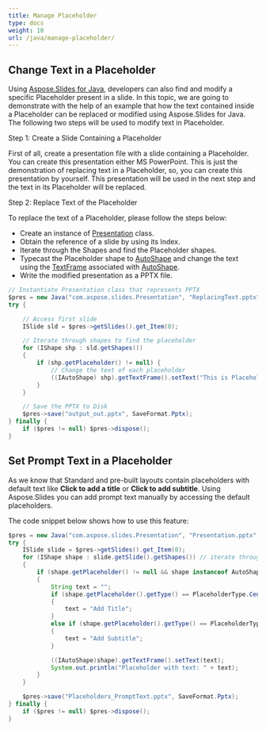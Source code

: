 ```yaml
---
title: Manage Placeholder
type: docs
weight: 10
url: /java/manage-placeholder/
---
```


## **Change Text in a Placeholder**
Using [Aspose.Slides for Java](/slides/java/), developers can also find and modify a specific Placeholder present in a slide. In this topic, we are going to demonstrate with the help of an example that how the text contained inside a Placeholder can be replaced or modified using Aspose.Slides for Java. The following two steps will be used to modify text in Placeholder.

Step 1: Create a Slide Containing a Placeholder

First of all, create a presentation file with a slide containing a Placeholder. You can create this presentation either MS PowerPoint. This is just the demonstration of replacing text in a Placeholder, so, you can create this presentation by yourself. This presentation will be used in the next step and the text in its Placeholder will be replaced.

Step 2: Replace Text of the Placeholder

To replace the text of a Placeholder, please follow the steps below:

- Create an instance of [Presentation](https://apireference.aspose.com/slides/java/com.aspose.slides/Presentation) class.
- Obtain the reference of a slide by using its Index.
- Iterate through the Shapes and find the Placeholder shapes.
- Typecast the Placeholder shape to [AutoShape](https://apireference.aspose.com/slides/java/com.aspose.slides/AutoShape) and change the text using the [TextFrame](https://apireference.aspose.com/slides/java/com.aspose.slides/TextFrame) associated with [AutoShape](https://apireference.aspose.com/slides/java/com.aspose.slides/IAutoShape).
- Write the modified presentation as a PPTX file.

```java
// Instantiate Presentation class that represents PPTX
$pres = new Java("com.aspose.slides.Presentation", "ReplacingText.pptx");
try {

    // Access first slide
    ISlide sld = $pres->getSlides().get_Item(0);

    // Iterate through shapes to find the placeholder
    for (IShape shp : sld.getShapes()) 
    {
        if (shp.getPlaceholder() != null) {
            // Change the text of each placeholder
            ((IAutoShape) shp).getTextFrame().setText("This is Placeholder");
        }
    }

    // Save the PPTX to Disk
    $pres->save("output_out.pptx", SaveFormat.Pptx);
} finally {
    if ($pres != null) $pres->dispose();
}
```

## **Set Prompt Text in a Placeholder**
As we know that Standard and pre-built layouts contain placeholders with default text like **Click to add a title** or **Click to add subtitle**. Using Aspose.Slides you can add prompt text manually by accessing the default placeholders.

The code snippet below shows how to use this feature:

```java
$pres = new Java("com.aspose.slides.Presentation", "Presentation.pptx");
try {
    ISlide slide = $pres->getSlides().get_Item(0);
    for (IShape shape : slide.getSlide().getShapes()) // iterate through the slide
    {
        if (shape.getPlaceholder() != null && shape instanceof AutoShape)
        {
            String text = "";
            if (shape.getPlaceholder().getType() == PlaceholderType.CenteredTitle) //PowerPoint displays "Click to add title". 
            {
                text = "Add Title";
            }
            else if (shape.getPlaceholder().getType() == PlaceholderType.Subtitle) //add subtitle.
            {
                text = "Add Subtitle";
            }

            ((IAutoShape)shape).getTextFrame().setText(text);
            System.out.println("Placeholder with text: " + text);
        }
    }

    $pres->save("Placeholders_PromptText.pptx", SaveFormat.Pptx);
} finally {
    if ($pres != null) $pres->dispose();
}
```
